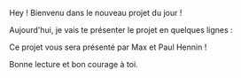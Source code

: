 Hey ! Bienvenu dans le nouveau projet du jour !
Aujourd'hui, je vais te présenter le projet en quelques lignes :

 Ce projet vous sera présenté par Max et Paul Hennin !
Bonne lecture et bon courage à toi.
